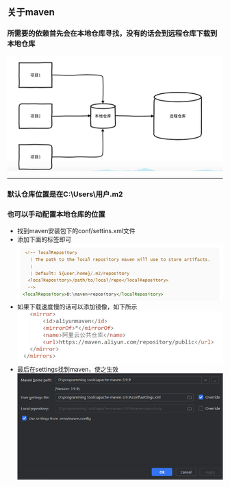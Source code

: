 ## 关于maven
### 所需要的依赖首先会在本地仓库寻找，没有的话会到远程仓库下载到本地仓库

![img_1.png](img_1.png)

---

### 默认仓库位置是在C:\Users\用户\.m2
### 也可以手动配置本地仓库的位置
* 找到maven安装包下的conf/settins.xml文件
* 添加下面的标签即可
![img_2.png](img_2.png)
* 如果下载速度慢的话可以添加镜像，如下所示
![img_3.png](img_3.png)
* 最后在settings找到maven，使之生效
![img_4.png](img_4.png)




